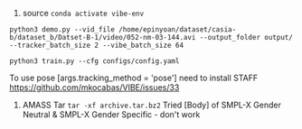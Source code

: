 1. source
```conda activate vibe-env```


```python3 demo.py --vid_file /home/epinyoan/dataset/casia-b/dataset_b/Datset-B-1/video/052-nm-03-144.avi --output_folder output/ --tracker_batch_size 2 --vibe_batch_size 64```

```python3 train.py --cfg configs/config.yaml```

To use pose [args.tracking_method = 'pose'] need to install STAFF
https://github.com/mkocabas/VIBE/issues/33

1. AMASS 
Tar ```tar -xf archive.tar.bz2```
Tried [Body] of SMPL-X Gender Neutral & SMPL-X Gender Specific - don't work